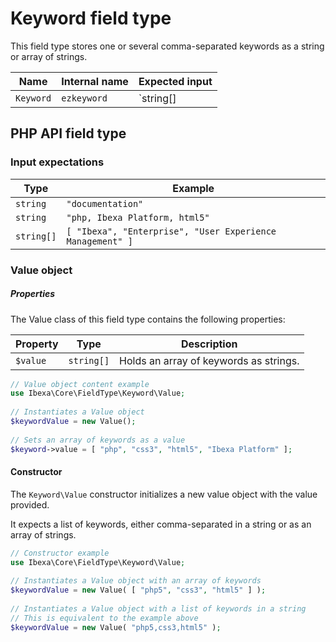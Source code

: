 # Keyword field type

This field type stores one or several comma-separated keywords as a string or array of strings.

| Name      | Internal name | Expected input|
|-----------|---------------|---------------|
| `Keyword` | `ezkeyword`   | `string[]|string` |

## PHP API field type 

### Input expectations

|Type|Example|
|------|------|
|`string`|`"documentation"`|
|`string`|`"php, Ibexa Platform, html5"`|
|`string[]`|`[ "Ibexa", "Enterprise", "User Experience Management" ]`|

### Value object

##### Properties

The Value class of this field type contains the following properties:

| Property | Type       | Description|
|----------|------------|------------|
| `$value` | `string[]` | Holds an array of keywords as strings.|

``` php
// Value object content example
use Ibexa\Core\FieldType\Keyword\Value;
 
// Instantiates a Value object
$keywordValue = new Value();
 
// Sets an array of keywords as a value
$keyword->value = [ "php", "css3", "html5", "Ibexa Platform" ];
```

#### Constructor

The `Keyword\Value` constructor initializes a new value object with the value provided.

It expects a list of keywords, either comma-separated in a string or as an array of strings.

``` php
// Constructor example
use Ibexa\Core\FieldType\Keyword\Value;
 
// Instantiates a Value object with an array of keywords
$keywordValue = new Value( [ "php5", "css3", "html5" ] );
 
// Instantiates a Value object with a list of keywords in a string
// This is equivalent to the example above
$keywordValue = new Value( "php5,css3,html5" );
```
